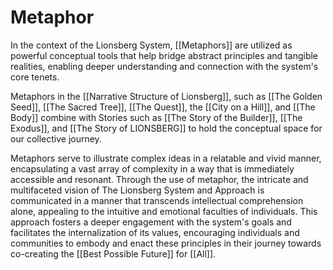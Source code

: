 # Metaphor

In the context of the Lionsberg System, [[Metaphors]] are utilized as powerful conceptual tools that help bridge abstract principles and tangible realities, enabling deeper understanding and connection with the system's core tenets. 

Metaphors in the [[Narrative Structure of Lionsberg]], such as [[The Golden Seed]], [[The Sacred Tree]], [[The Quest]], the [[City on a Hill]], and [[The Body]] combine with Stories such as [[The Story of the Builder]], [[The Exodus]], and [[The Story of LIONSBERG]] to hold the conceptual space for our collective journey. 

Metaphors serve to illustrate complex ideas in a relatable and vivid manner, encapsulating a vast array of complexity in a way that is immediately accessible and resonant. Through the use of metaphor, the intricate and multifaceted vision of The Lionsberg System and Approach is communicated in a manner that transcends intellectual comprehension alone, appealing to the intuitive and emotional faculties of individuals. This approach fosters a deeper engagement with the system's goals and facilitates the internalization of its values, encouraging individuals and communities to embody and enact these principles in their journey towards co-creating the [[Best Possible Future]] for [[All]]. 